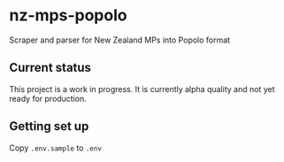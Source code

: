 nz-mps-popolo
=============

Scraper and parser for New Zealand MPs into Popolo format

## Current status

This project is a work in progress. It is currently alpha quality and
not yet ready for production.

## Getting set up

Copy `.env.sample` to `.env`
